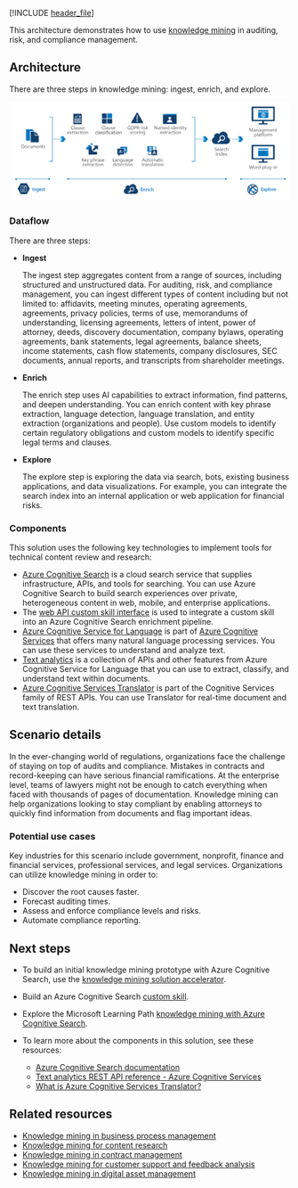 
<!-- cSpell:ignore pracjain -->

[!INCLUDE [header_file](../../../includes/sol-idea-header.md)]

This architecture demonstrates how to use [knowledge mining](https://azure.microsoft.com/solutions/knowledge-mining) in auditing, risk, and compliance management.

## Architecture

There are three steps in knowledge mining: ingest, enrich, and explore.

![Architecture Diagram: knowledge mining in auditing, risk, and compliance management.](../media/knowledge-mining-auditing-and-risk-compliance.png)

### Dataflow

There are three steps:

- **Ingest**

  The ingest step aggregates content from a range of sources, including structured and unstructured data. For auditing, risk, and compliance management, you can ingest different types of content including but not limited to: affidavits, meeting minutes, operating agreements, agreements, privacy policies, terms of use, memorandums of understanding, licensing agreements, letters of intent, power of attorney, deeds, discovery documentation, company bylaws, operating agreements, bank statements, legal agreements, balance sheets, income statements, cash flow statements, company disclosures, SEC documents, annual reports, and transcripts from shareholder meetings.

- **Enrich**

  The enrich step uses AI capabilities to extract information, find patterns, and deepen understanding. You can enrich content with key phrase extraction, language detection, language translation, and entity extraction (organizations and people). Use custom models to identify certain regulatory obligations and custom models to identify specific legal terms and clauses.

- **Explore**

  The explore step is exploring the data via search, bots, existing business applications, and data visualizations. For example, you can integrate the search index into an internal application or web application for financial risks.

### Components

This solution uses the following key technologies to implement tools for technical content review and research:

- [Azure Cognitive Search](https://azure.microsoft.com/services/search) is a cloud search service that supplies infrastructure, APIs, and tools for searching. You can use Azure Cognitive Search to build search experiences over private, heterogeneous content in web, mobile, and enterprise applications.
- The [web API custom skill interface](/azure/search/cognitive-search-custom-skill-interface) is used to integrate a custom skill into an Azure Cognitive Search enrichment pipeline.
- [Azure Cognitive Service for Language](https://azure.microsoft.com/services/cognitive-services/language-service) is part of [Azure Cognitive Services](https://azure.microsoft.com/services/cognitive-services) that offers many natural language processing services. You can use these services to understand and analyze text.
- [Text analytics](https://azure.microsoft.com/services/cognitive-services/text-analytics) is a collection of APIs and other features from Azure Cognitive Service for Language that you can use to extract, classify, and understand text within documents.
- [Azure Cognitive Services Translator](https://azure.microsoft.com/services/cognitive-services/translator) is part of the Cognitive Services family of REST APIs. You can use Translator for real-time document and text translation.

## Scenario details

In the ever-changing world of regulations, organizations face the challenge of staying on top of audits and compliance. Mistakes in contracts and record-keeping can have serious financial ramifications. At the enterprise level, teams of lawyers might not be enough to catch everything when faced with thousands of pages of documentation. Knowledge mining can help organizations looking to stay compliant by enabling attorneys to quickly find information from documents and flag important ideas.

### Potential use cases

Key industries for this scenario include government, nonprofit, finance and financial services, professional services, and legal services. Organizations can utilize knowledge mining in order to:

- Discover the root causes faster.
- Forecast auditing times.
- Assess and enforce compliance levels and risks.
- Automate compliance reporting.

## Next steps

- To build an initial knowledge mining prototype with Azure Cognitive Search, use the [knowledge mining solution accelerator](/samples/azure-samples/azure-search-knowledge-mining/azure-search-knowledge-mining).
- Build an Azure Cognitive Search [custom skill](/azure/search/cognitive-search-custom-skill-interface).
- Explore the Microsoft Learning Path [knowledge mining with Azure Cognitive Search](/learn/paths/implement-knowledge-mining-azure-cognitive-search).
- To learn more about the components in this solution, see these resources:

  - [Azure Cognitive Search documentation](/azure/search)
  - [Text analytics REST API reference - Azure Cognitive Services](/rest/api/cognitiveservices-textanalytics)
  - [What is Azure Cognitive Services Translator?](/azure/cognitive-services/translator/translator-overview)

## Related resources

- [Knowledge mining in business process management](./business-process-management.yml)
- [Knowledge mining for content research](./content-research.yml)
- [Knowledge mining in contract management](./contract-management.yml)
- [Knowledge mining for customer support and feedback analysis](./customer-feedback-and-analytics.yml)
- [Knowledge mining in digital asset management](./digital-asset-management.yml)
